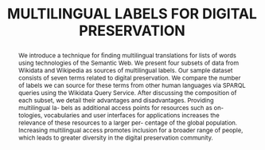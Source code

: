 ---
abstract: We introduce a technique for ﬁnding multilingual translations for lists
  of words using technologies of the Semantic Web. We present four subsets of data
  from Wikidata and Wikipedia as sources of multilingual labels. Our sample dataset
  consists of seven terms related to digital preservation. We compare the number of
  labels we can source for these terms from other human languages via SPARQL queries
  using the Wikidata Query Service. After discussing the composition of each subset,
  we detail their advantages and disadvantages. Providing multilingual la- bels as
  additional access points for resources such as on- tologies, vocabularies and user
  interfaces for applications increases the relevance of these resources to a larger
  per- centage of the global population. Increasing multilingual access promotes inclusion
  for a broader range of people, which leads to greater diversity in the digital preservation
  community.
creators:
- Katherine Thronton
- Kenneth Seals-Nutt
date: null
document_url: https://www.ideals.illinois.edu/items/128304/bitstreams/428973/data.pdf
grand_parent: iPRES
institutions: []
keywords:
- wikidata
- semantic web
- multilingual data
- knowledge graph subsets
landing_page_url: https://hdl.handle.net/2142/121100
language: eng
layout: publication
license: CC-BY 4.0 International
notes_url: null
parent: iPRES 2023
publication_type: paper
size: null
slides_url: https://hdl.handle.net/2142/121670
source_name: iPRES
stream_url: null
title: MULTILINGUAL LABELS FOR DIGITAL PRESERVATION
year: 2023
---